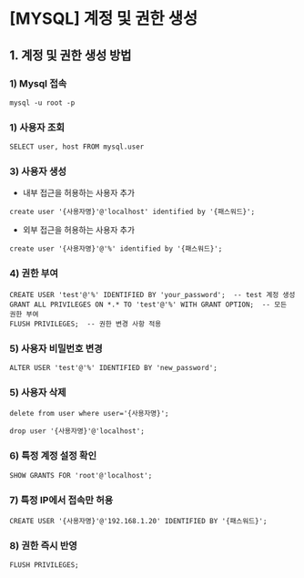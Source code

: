 # [MYSQL] 계정 및 권한 생성

## 1. 계정 및 권한 생성 방법

### 1) Mysql 접속
```
mysql -u root -p
```

### 1) 사용자 조회
```
SELECT user, host FROM mysql.user
```

### 3) 사용자 생성
- 내부 접근을 허용하는 사용자 추가
```
create user '{사용자명}'@'localhost' identified by '{패스워드}';
```
- 외부 접근을 허용하는 사용자 추가
```
create user '{사용자명}'@'%' identified by '{패스워드}';
```

### 4) 권한 부여
```
CREATE USER 'test'@'%' IDENTIFIED BY 'your_password';  -- test 계정 생성
GRANT ALL PRIVILEGES ON *.* TO 'test'@'%' WITH GRANT OPTION;  -- 모든 권한 부여
FLUSH PRIVILEGES;  -- 권한 변경 사항 적용
```

### 5) 사용자 비밀번호 변경
```
ALTER USER 'test'@'%' IDENTIFIED BY 'new_password';
```

### 5) 사용자 삭제
```
delete from user where user='{사용자명}';

drop user '{사용자명}'@'localhost';
```

### 6) 특정 계정 설정 확인
```
SHOW GRANTS FOR 'root'@'localhost';
```

### 7) 특정 IP에서 접속만 허용
```
CREATE USER '{사용자명}'@'192.168.1.20' IDENTIFIED BY '{패스워드}';
```

### 8) 권한 즉시 반영

```
FLUSH PRIVILEGES;
```


